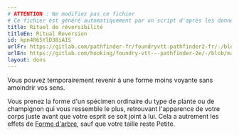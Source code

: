```yaml
---
# ATTENTION : Ne modifiez pas ce fichier
# Ce fichier est généré automatiquement par un script d'après les données du module Foundry VTT officiel et de sa traduction
title: Rituel de réversibilité
titleEn: Ritual Reversion
id: kpn4R65YlD38iAIS
urlFr: https://gitlab.com/pathfinder-fr/foundryvtt-pathfinder2-fr/-/blob/master/data/feats/kpn4R65YlD38iAIS.htm
urlEn: https://gitlab.com/hooking/foundry-vtt---pathfinder-2e/-/blob/master/packs/data/feats.db/ritual-reversion.json
layout: dons
---
```

Vous pouvez temporairement revenir à une forme moins voyante sans amoindrir vos sens.

Vous prenez la forme d'un spécimen ordinaire du type de plante ou de champignon qui vous ressemble le plus, retrouvant l'apparence de votre corps juste avant que votre esprit se soit joint à lui. Cela a autrement les effets de [Forme d'arbre](../sorts/morphologie-d-arbre.md), sauf que votre taille reste Petite.
